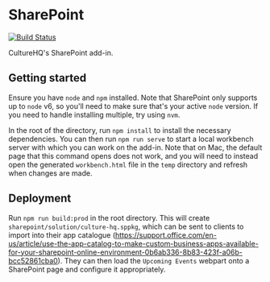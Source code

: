 # SharePoint

[![Build Status](https://travis-ci.com/CultureHQ/SharePoint.svg?token=kQUiABmGkzyHdJdMnCnv&branch=master)](https://travis-ci.com/CultureHQ/SharePoint)

CultureHQ's SharePoint add-in.

## Getting started

Ensure you have `node` and `npm` installed. Note that SharePoint only supports up to `node` v6, so you'll need to make sure that's your active `node` version. If you need to handle installing multiple, try using `nvm`.

In the root of the directory, run `npm install` to install the necessary dependencies. You can then run `npm run serve` to start a local workbench server with which you can work on the add-in. Note that on Mac, the default page that this command opens does not work, and you will need to instead open the generated `workbench.html` file in the `temp` directory and refresh when changes are made.

## Deployment

Run `npm run build:prod` in the root directory. This will create `sharepoint/solution/culture-hq.sppkg`, which can be sent to clients to import into their app catalogue (https://support.office.com/en-us/article/use-the-app-catalog-to-make-custom-business-apps-available-for-your-sharepoint-online-environment-0b6ab336-8b83-423f-a06b-bcc52861cba0). They can then load the `Upcoming Events` webpart onto a SharePoint page and configure it appropriately.
